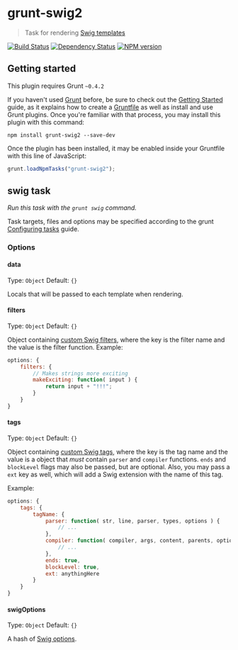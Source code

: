 # grunt-swig2
> Task for rendering [Swig templates](http://paularmstrong.github.io/swig)

[![Build Status](https://travis-ci.org/gustavohenke/grunt-swig2.png?branch=master)](https://travis-ci.org/gustavohenke/grunt-swig2)
[![Dependency Status](https://gemnasium.com/gustavohenke/grunt-swig2.png)](https://gemnasium.com/gustavohenke/grunt-swig2)
[![NPM version](https://badge.fury.io/js/grunt-swig2.png)](http://badge.fury.io/js/grunt-swig2)

## Getting started
This plugin requires Grunt `~0.4.2`

If you haven't used [Grunt](http://gruntjs.com/) before, be sure to check out the [Getting Started](http://gruntjs.com/getting-started) guide, as it explains how to create a [Gruntfile](http://gruntjs.com/sample-gruntfile) as well as install and use Grunt plugins. Once you're familiar with that process, you may install this plugin with this command:

```shell
npm install grunt-swig2 --save-dev
```

Once the plugin has been installed, it may be enabled inside your Gruntfile with this line of JavaScript:

```js
grunt.loadNpmTasks("grunt-swig2");
```

## swig task
_Run this task with the `grunt swig` command._

Task targets, files and options may be specified according to the grunt [Configuring tasks](http://gruntjs.com/configuring-tasks) guide.

### Options
#### data
Type: `Object`
Default: `{}`

Locals that will be passed to each template when rendering.

#### filters
Type: `Object`
Default: `{}`

Object containing [custom Swig filters](http://paularmstrong.github.io/swig/docs/extending/#filters), where the key is the filter name and the value is the filter function.
Example:

```javascript
options: {
    filters: {
        // Makes strings more exciting
        makeExciting: function( input ) {
            return input + "!!!";
        }
    }
}
```

#### tags
Type: `Object`
Default: `{}`

Object containing [custom Swig tags](http://paularmstrong.github.io/swig/docs/extending/#tags), where the key is the tag name and the value is a object that _must_ contain `parser` and `compiler` functions. `ends` and `blockLevel` flags may also be passed, but are optional.
Also, you may pass a `ext` key as well, which will add a Swig extension with the name of this tag.

Example:

```javascript
options: {
    tags: {
        tagName: {
            parser: function( str, line, parser, types, options ) {
                // ...
            },
            compiler: function( compiler, args, content, parents, options, blockName ) {
                // ...
            },
            ends: true,
            blockLevel: true,
            ext: anythingHere
        }
    }
}
```

#### swigOptions
Type: `Object`
Default: `{}`

A hash of [Swig options](http://paularmstrong.github.io/swig/docs/api/#SwigOpts).